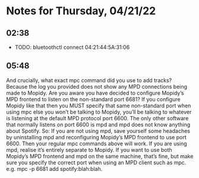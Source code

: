 # Notes for Thursday, 04/21/22

## 02:38

- TODO: bluetoothctl connect 04:21:44:5A:31:06

## 05:48

And crucially, what exact mpc command did you use to add tracks? Because the log you provided does not show any MPD connections being made to Mopidy.
Are you aware you have decided to configure Mopidy’s MPD frontend to listen on the non-standard port 6681? If you configure Mopidy like that then you MUST specify that same non-standard port when using mpc else you won’t be talking to Mopidy, you’ll be talking to whatever is listening at the default MPD protocol port 6600. The only other software that normally listens on port 6600 is mpd and mpd does not know anything about Spotify.
So:
If you are not using mpd, save yourself some headaches by uninstalling mpd and reconfiguring Mopidy’s MPD frontend to use port 6600. Then your regular mpc commands above will work.
If you are using mpd, realise it’s entirely separate to Mopidy. If you want to use both Mopidy’s MPD frontend and mpd on the same machine, that’s fine, but make sure you specify the correct port when using an MPD client such as mpc. e.g. mpc -p 6681 add spotify:blah:blah.
